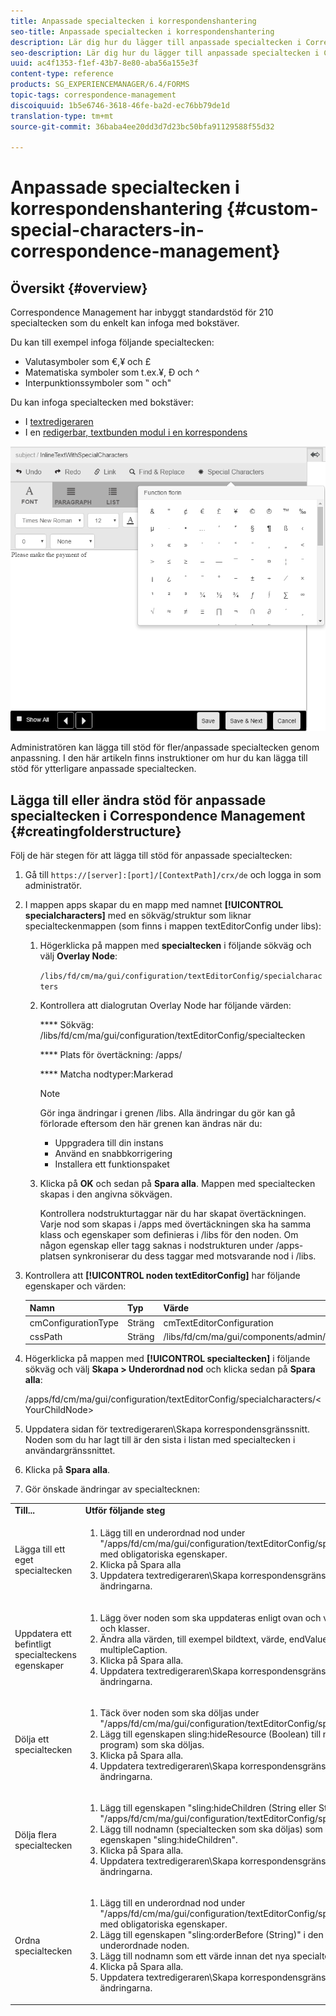 ```yaml
---
title: Anpassade specialtecken i korrespondenshantering
seo-title: Anpassade specialtecken i korrespondenshantering
description: Lär dig hur du lägger till anpassade specialtecken i Correspondence Management.
seo-description: Lär dig hur du lägger till anpassade specialtecken i Correspondence Management.
uuid: ac4f1353-f1ef-43b7-8e80-aba56a155e3f
content-type: reference
products: SG_EXPERIENCEMANAGER/6.4/FORMS
topic-tags: correspondence-management
discoiquuid: 1b5e6746-3618-46fe-ba2d-ec76bb79de1d
translation-type: tm+mt
source-git-commit: 36baba4ee20dd3d7d23bc50bfa91129588f55d32

---
```



# Anpassade specialtecken i korrespondenshantering {#custom-special-characters-in-correspondence-management}

## Översikt {#overview}

Correspondence Management har inbyggt standardstöd för 210 specialtecken som du enkelt kan infoga med bokstäver.

Du kan till exempel infoga följande specialtecken:

* Valutasymboler som €,¥ och £
* Matematiska symboler som t.ex.¥, Ð och ^
* Interpunktionssymboler som ‟ och&quot;

Du kan infoga specialtecken med bokstäver:

* I [textredigeraren](/help/forms/using/document-fragments.md#createtext)
* I en [redigerbar, textbunden modul i en korrespondens](/help/forms/using/create-correspondence.md#managecontent)

![specialteckensinlinemodulen](assets/specialcharactersinlinemodule.png)

Administratören kan lägga till stöd för fler/anpassade specialtecken genom anpassning. I den här artikeln finns instruktioner om hur du kan lägga till stöd för ytterligare anpassade specialtecken.

## Lägga till eller ändra stöd för anpassade specialtecken i Correspondence Management {#creatingfolderstructure}

Följ de här stegen för att lägga till stöd för anpassade specialtecken:

1. Gå till `https://[server]:[port]/[ContextPath]/crx/de` och logga in som administratör.
1. I mappen apps skapar du en mapp med namnet **[!UICONTROL specialcharacters]** med en sökväg/struktur som liknar specialteckenmappen (som finns i mappen textEditorConfig under libs):

   1. Högerklicka på mappen med **specialtecken** i följande sökväg och välj **Overlay Node**:

      `/libs/fd/cm/ma/gui/configuration/textEditorConfig/specialcharacters`

   1. Kontrollera att dialogrutan Overlay Node har följande värden:

      **** Sökväg: /libs/fd/cm/ma/gui/configuration/textEditorConfig/specialtecken

      **** Plats för övertäckning: /apps/

      **** Matcha nodtyper:Markerad

      >[!NOTE]
      >
      >Gör inga ändringar i grenen /libs. Alla ändringar du gör kan gå förlorade eftersom den här grenen kan ändras när du:
      >
      >* Uppgradera till din instans
      >* Använd en snabbkorrigering
      >* Installera ett funktionspaket


   1. Klicka på **OK** och sedan på **Spara alla**. Mappen med specialtecken skapas i den angivna sökvägen.

      Kontrollera nodstrukturtaggar när du har skapat övertäckningen. Varje nod som skapas i /apps med övertäckningen ska ha samma klass och egenskaper som definieras i /libs för den noden. Om någon egenskap eller tagg saknas i nodstrukturen under /apps-platsen synkroniserar du dess taggar med motsvarande nod i /libs.

1. Kontrollera att **[!UICONTROL noden textEditorConfig]** har följande egenskaper och värden:

   | Namn | Typ | Värde |
   |---|---|---|
   | cmConfigurationType | Sträng | cmTextEditorConfiguration |
   | cssPath | Sträng | /libs/fd/cm/ma/gui/components/admin/createasset/textcontrol/clientlibs/textcontrol |

1. Högerklicka på mappen med **[!UICONTROL specialtecken]** i följande sökväg och välj **Skapa > Underordnad nod** och klicka sedan på **Spara alla**:

   /apps/fd/cm/ma/gui/configuration/textEditorConfig/specialcharacters/&lt;YourChildNode>

1. Uppdatera sidan för textredigeraren\Skapa korrespondensgränssnitt. Noden som du har lagt till är den sista i listan med specialtecken i användargränssnittet.
1. Klicka på **Spara alla**.
1. Gör önskade ändringar av specialtecknen:

<table> 
 <tbody> 
  <tr> 
   <td><strong>Till...</strong></td> 
   <td><strong>Utför följande steg</strong></td> 
  </tr> 
  <tr> 
   <td>Lägga till ett eget specialtecken</td> 
   <td> 
    <ol> 
     <li>Lägg till en underordnad nod under "/apps/fd/cm/ma/gui/configuration/textEditorConfig/specialcharacters" med obligatoriska egenskaper.</li> 
     <li>Klicka på Spara alla</li> 
     <li>Uppdatera textredigeraren\Skapa korrespondensgränssnitt för att se ändringarna.</li> 
    </ol> </td> 
  </tr> 
  <tr> 
   <td>Uppdatera ett befintligt specialteckens egenskaper</td> 
   <td> 
    <ol> 
     <li>Lägg över noden som ska uppdateras enligt ovan och verifiera taggar och klasser.</li> 
     <li>Ändra alla värden, till exempel bildtext, värde, endValue och multipleCaption. </li> 
     <li>Klicka på Spara alla. </li> 
     <li>Uppdatera textredigeraren\Skapa korrespondensgränssnitt för att se ändringarna.</li> 
    </ol> </td> 
  </tr> 
  <tr> 
   <td>Dölja ett specialtecken</td> 
   <td> 
    <ol> 
     <li>Täck över noden som ska döljas under "/apps/fd/cm/ma/gui/configuration/textEditorConfig/specialtecken"</li> 
     <li>Lägg till egenskapen sling:hideResource (Boolean) till noden (under program) som ska döljas. </li> 
     <li>Klicka på Spara alla. </li> 
     <li>Uppdatera textredigeraren\Skapa korrespondensgränssnitt för att se ändringarna.<br /> </li> 
    </ol> </td> 
  </tr> 
  <tr> 
   <td>Dölja flera specialtecken</td> 
   <td> 
    <ol> 
     <li>Lägg till egenskapen "sling:hideChildren (String eller String[])" i "/apps/fd/cm/ma/gui/configuration/textEditorConfig/specialcharacters". </li> 
     <li>Lägg till nodnamn (specialtecken som ska döljas) som värden för egenskapen "sling:hideChildren". </li> 
     <li>Klicka på Spara alla. </li> 
     <li>Uppdatera textredigeraren\Skapa korrespondensgränssnitt för att se ändringarna.<br /> </li> 
    </ol> </td> 
  </tr> 
  <tr> 
   <td>Ordna specialtecken</td> 
   <td> 
    <ol> 
     <li>Lägg till en underordnad nod under "/apps/fd/cm/ma/gui/configuration/textEditorConfig/specialcharacters" med obligatoriska egenskaper. </li> 
     <li>Lägg till egenskapen "sling:orderBefore (String)" i den nyskapade underordnade noden. </li> 
     <li>Lägg till nodnamn som ett värde innan det nya specialtecknet visas. </li> 
     <li>Klicka på Spara alla. </li> 
     <li>Uppdatera textredigeraren\Skapa korrespondensgränssnitt för att se ändringarna.<br /> </li> 
    </ol> </td> 
  </tr> 
 </tbody> 
</table>

